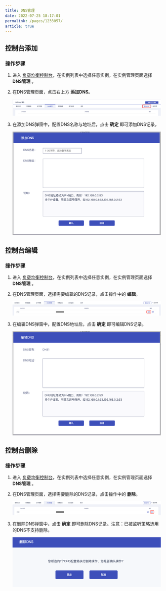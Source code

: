 ```yaml
---
title: DNS管理    
date: 2022-07-25 18:17:01
permalink: /pages/1233057/
article: true
---
```


## 控制台添加

### 操作步骤

1. 进入 [负载均衡控制台](https://console.capitalonline.net/loadbalancers)，在实例列表中选择任意实例，在实例管理页面选择 **DNS管理** 。

2. 在DNS管理页面，点击右上方 **添加DNS**。

   ![策略列表](../../pic/dns-add.png)

3. 在添加DNS弹窗中，配置DNS名称与地址后，点击 **确定** 即可添加DNS记录。

   ![删除策略](../../pic/dns-add2.png)

## 控制台编辑

### 操作步骤

1. 进入 [负载均衡控制台](https://console.capitalonline.net/loadbalancers)，在实例列表中选择任意实例，在实例管理页面选择 **DNS管理** 。

2. 在DNS管理页面，选择需要编辑的DNS记录，点击操作中的 **编辑**。

   ![策略列表](../../pic/dns-modify.png)

3. 在编辑DNS弹窗中，配置DNS地址后，点击 **确定** 即可编辑DNS记录。

   ![策略列表](../../pic/dns-modify2.png)


## 控制台删除

### 操作步骤

1. 进入 [负载均衡控制台](https://console.capitalonline.net/loadbalancers)，在实例列表中选择任意实例，在实例管理页面选择 **DNS管理** 。

2. 在DNS管理页面，选择需要删除的DNS记录，点击操作中的 **删除**。

   ![策略列表](../../pic/dns-delete.png)

3. 在删除DNS弹窗中，点击 **确定** 即可删除DNS记录。注意：已被监听策略选用的DNS不支持删除。

   ![策略列表](../../pic/dns-delete2.png)
